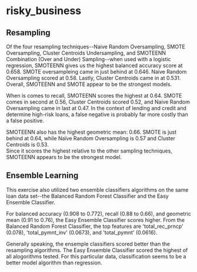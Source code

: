 # risky_business

## Resampling

Of the four resampling techniques--Naive Random Oversampling, SMOTE 
Oversampling, Cluster Centroids Undersampling, and SMOTEENN Combination
(Over and Under) Sampling--when used with a logistic regression, SMOTEENN gives
us the highest balanced accuracy score at 0.658.  SMOTE oversampleing came in 
just behind at 0.646.  Naive Random Oversampling scored at 0.58.  Lastly,
Cluster Centroids came in at 0.531.  Overall, SMOTEENN and SMOTE appear to be
the strongest models.

When is comes to recall, SMOTEENN scores the highest at 0.64.  SMOTE comes in
second at 0.56, Cluster Centroids scored 0.52, and Naive Random Oversampling 
came in last at 0.47.  In the context of lending and credit and determine 
high-risk loans, a false negative is probably far more costly than a false 
positive.

SMOTEENN also has the highest geometric mean: 0.66.  SMOTE is just behind at 
0.64, while Naïve Random Oversampling is 0.57 and Cluster Centroids is 0.53.  
Since it scores the highest relative to the other sampling techniques, 
SMOTEENN appears to be the strongest model.

## Ensemble Learning

This exercise also utilized two ensemble classifiers algorithms on the same 
loan data set--the Balanced Random Forest Classifier and the Easy Ensemble
Classifier.  

For balanced accuracy (0.908 to 0.772), recall (0.88 to 0.66), and geometric 
mean (0.91 to 0.76), the Easy Ensemble Classifier scores higher.  From the 
Balanced Random Forest Classifier, the top features are 'total_rec_prncp' 
(0.078), 'total_pymnt_inv' (0.0673), and 'total_pymnt' (0.0616).

Generally speaking, the ensemple classifiers scored better than the resampling
algorithms.  The Easy Ensemble Classifier scored the highest of all alogorithms
tested.  For this particular data, classification seems to be a better model
algorithm than regression.


